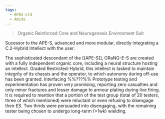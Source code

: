 ```yaml
---
tags:
  - APAS-Ltd
  - Amida
---
```

> Organic Reinforced Core and Neurogenesis Environment Suit

Sucessor to the APE-S, advanced and more modular, directly integrating a C.2-Hybrid Intellect with the user. 

The sophisticated descendant of the [[APE-S]], ORaNG-E-S are created with a fully independent organic core, including a neural structure hosting an intellect. Graded Restricted-Hybrid, this intellect is tasked to maintain integrity of its chassis and the operator, to which autonomy during off-use has been granted. 
Interfacing %%???%% 
Prototype testing and experimentation has proven very promising, reporting zero casualties and only minor fractures and lesser damage to armour plating during live firing.
It is required to mention that a portion of the test group (total of 20 testers, three of which mentioned) were reluctant or even refusing to disengage their ES. Two thirds were persuaded into disengaging, with the remaining tester being chosen to undergo long-term (>1wk) wielding. 